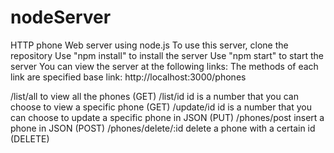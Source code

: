 # nodeServer
HTTP phone Web server using node.js 
To use this server, clone the repository
Use "npm install" to install the server
Use "npm start" to start the server
You can view the server at the following links:
The methods of each link are specified
base link: http://localhost:3000/phones

/list/all               to view all the phones (GET)
/list/id                id is a number that you can choose to view a specific phone (GET)
/update/id              id is a number that you can choose to update a specific phone in JSON (PUT)
/phones/post insert     a phone in JSON (POST)
/phones/delete/:id      delete a phone with a certain id (DELETE)
